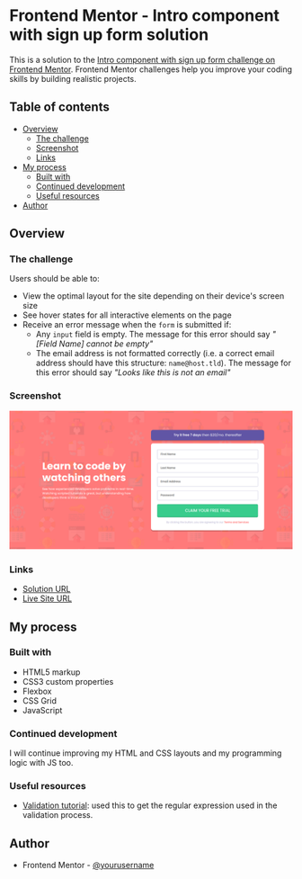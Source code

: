 # Frontend Mentor - Intro component with sign up form solution

This is a solution to the [Intro component with sign up form challenge on Frontend Mentor](https://www.frontendmentor.io/challenges/intro-component-with-signup-form-5cf91bd49edda32581d28fd1). Frontend Mentor challenges help you improve your coding skills by building realistic projects. 

## Table of contents

- [Overview](#overview)
  - [The challenge](#the-challenge)
  - [Screenshot](#screenshot)
  - [Links](#links)
- [My process](#my-process)
  - [Built with](#built-with)
  - [Continued development](#continued-development)
  - [Useful resources](#useful-resources)
- [Author](#author)

## Overview

### The challenge

Users should be able to:

- View the optimal layout for the site depending on their device's screen size
- See hover states for all interactive elements on the page
- Receive an error message when the `form` is submitted if:
  - Any `input` field is empty. The message for this error should say *"[Field Name] cannot be empty"*
  - The email address is not formatted correctly (i.e. a correct email address should have this structure: `name@host.tld`). The message for this error should say *"Looks like this is not an email"*

### Screenshot

![](assets/images/screenshot.png)

### Links

- [Solution URL](aghj)
- [Live Site URL](https://luizhf42.github.io/intro-component-with-sign-up-form-master)

## My process

### Built with

- HTML5 markup
- CSS3 custom properties
- Flexbox
- CSS Grid
- JavaScript

### Continued development

I will continue improving my HTML and CSS layouts and my programming logic with JS too.

### Useful resources

- [Validation tutorial](https://www.simplilearn.com/tutorials/javascript-tutorial/email-validation-in-javascript): used this to get the regular expression used in the validation process.

## Author

- Frontend Mentor - [@yourusername](https://www.frontendmentor.io/profile/luizhf42)
